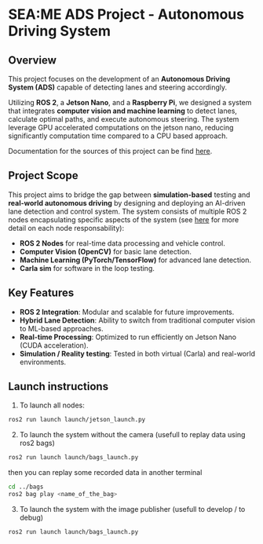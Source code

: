 # SEA:ME ADS Project - Autonomous Driving System
## Overview
This project focuses on the development of an **Autonomous Driving System (ADS)** capable of detecting lanes and steering accordingly.

Utilizing **ROS 2**, a **Jetson Nano**, and a **Raspberry Pi**, we designed a system that integrates **computer vision and machine learning** to detect lanes, calculate optimal paths, and execute autonomous steering. The system leverage GPU accelerated computations on the jetson nano, reducing significantly computation time compared to a CPU based approach.

Documentation for the sources of this project can be find [here](https://axel-ex.github.io/SEAME-ADS-Autonomous-lane-detection-24-25).

## Project Scope
This project aims to bridge the gap between **simulation-based** testing and **real-world autonomous driving** by designing and deploying an AI-driven lane detection and control system. The system consists of multiple ROS 2 nodes encapsulating specific aspects of the system (see [here](https://github.com/Axel-ex/SEAME-ADS-Autonomous-lane-detection-24-25/tree/ml_vision/lane_keeping_ws) for more detail on each node responsability):

- **ROS 2 Nodes** for real-time data processing and vehicle control.
- **Computer Vision (OpenCV)** for basic lane detection.
- **Machine Learning (PyTorch/TensorFlow)** for advanced lane detection.
- **Carla sim** for software in the loop testing.

## Key Features
- **ROS 2 Integration**: Modular and scalable for future improvements.
- **Hybrid Lane Detection**: Ability to switch from traditional computer vision to ML-based approaches.
- **Real-time Processing**: Optimized to run efficiently on Jetson Nano (CUDA acceleration).
- **Simulation / Reality testing**: Tested in both virtual (Carla) and real-world environments.

## Launch instructions
1. To launch all nodes:
```bash
ros2 run launch launch/jetson_launch.py

```
2. To launch the system without the camera (usefull to replay data using ros2 bags)
```bash
ros2 run launch launch/bags_launch.py
```
then you can replay some recorded data in another terminal
```bash
cd ../bags
ros2 bag play <name_of_the_bag>
```

3. To launch the system with the image publisher (usefull to develop / to debug)
```bash
ros2 run launch launch/bags_launch.py

```
